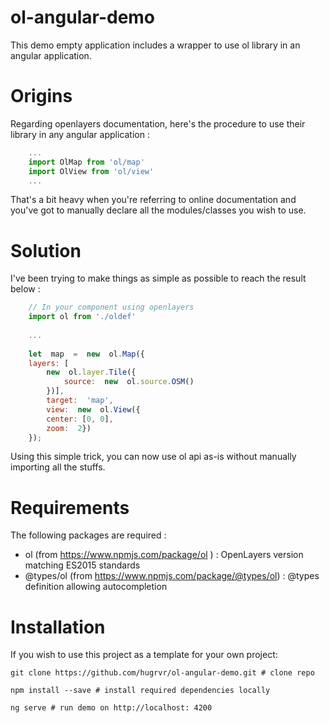 
# ol-angular-demo

This demo empty application includes a wrapper to use ol library in an angular application.

  

# Origins

Regarding openlayers documentation, here's the procedure to use their library in any angular application :

```javascript
    ...
    import OlMap from 'ol/map'
    import OlView from 'ol/view'
    ...
```

That's a bit heavy when you're referring to online documentation and you've got to manually declare all the modules/classes you wish to use.

# Solution
I've been trying to make things as simple as possible to reach the result below :

```javascript
    // In your component using openlayers
    import ol from './oldef' 
    
    ...
    
    let  map  =  new  ol.Map({
	layers: [
		new  ol.layer.Tile({
			source:  new  ol.source.OSM()
		})],
		target:  'map',
		view:  new  ol.View({
		center: [0, 0],
		zoom:  2})
	});
```

Using this simple trick, you can now use ol api as-is without manually importing all the stuffs.


# Requirements
The following packages are required :

 - ol (from https://www.npmjs.com/package/ol ) : OpenLayers version matching ES2015 standards
 - @types/ol (from https://www.npmjs.com/package/@types/ol) : @types definition allowing autocompletion

# Installation
If you wish to use this project as a template for your own project:

```shell
git clone https://github.com/hugrvr/ol-angular-demo.git # clone repo
```

```shell
npm install --save # install required dependencies locally
```

```shell
ng serve # run demo on http://localhost: 4200
```
